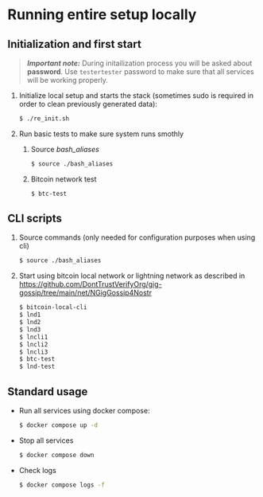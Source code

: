 Running entire setup locally
=====


Initialization and first start
-----

> ***Important note:*** During initailization process you will be asked about **password**. Use `testertester` password to make sure that all services will be working properly.

1. Initialize local setup and starts the stack (sometimes sudo is required in order to clean previously generated data):

    ```bash
    $ ./re_init.sh
    ```

2. Run basic tests to make sure system runs smothly
    1. Source *bash_aliases*

        ```bash
        $ source ./bash_aliases
        ```

    2. Bitcoin network test

        ```bash
        $ btc-test
        ```


CLI scripts
-----

1. Source commands (only needed for configuration purposes when using cli)

    ```bash
    $ source ./bash_aliases
    ```

2. Start using bitcoin local network or lightning network as described in <https://github.com/DontTrustVerifyOrg/gig-gossip/tree/main/net/NGigGossip4Nostr>

    ```bash
    $ bitcoin-local-cli
    $ lnd1
    $ lnd2
    $ lnd3
    $ lncli1
    $ lncli2
    $ lncli3
    $ btc-test
    $ lnd-test
    ```

Standard usage
-----

- Run all services using docker compose:

    ```bash
    $ docker compose up -d
    ```

- Stop all services

    ```bash
    $ docker compose down
    ```

- Check logs

    ```bash
    $ docker compose logs -f
    ```



